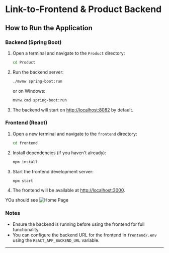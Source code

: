 # Link-to-Frontend & Product Backend

## How to Run the Application

### Backend (Spring Boot)
1. Open a terminal and navigate to the `Product` directory:
   ```bash
   cd Product
   ```
2. Run the backend server:
   ```bash
   ./mvnw spring-boot:run
   ```
   or on Windows:
   ```bash
   mvnw.cmd spring-boot:run
   ```
3. The backend will start on [http://localhost:8082](http://localhost:8082) by default.

### Frontend (React)
1. Open a new terminal and navigate to the `frontend` directory:
   ```bash
   cd frontend
   ```
2. Install dependencies (if you haven't already):
   ```bash
   npm install
   ```
3. Start the frontend development server:
   ```bash
   npm start
   ```
4. The frontend will be available at [http://localhost:3000](http://localhost:3000).

YOu should see 
![Home Page](./Screenshot%202025-06-19%20at%201.57.45 PM%20copy.png)

### Notes
- Ensure the backend is running before using the frontend for full functionality.
- You can configure the backend URL for the frontend in `frontend/.env` using the `REACT_APP_BACKEND_URL` variable.

---

